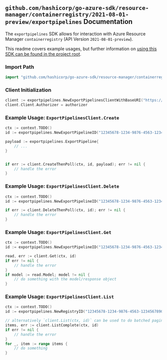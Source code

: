 
## `github.com/hashicorp/go-azure-sdk/resource-manager/containerregistry/2021-08-01-preview/exportpipelines` Documentation

The `exportpipelines` SDK allows for interaction with Azure Resource Manager `containerregistry` (API Version `2021-08-01-preview`).

This readme covers example usages, but further information on [using this SDK can be found in the project root](https://github.com/hashicorp/go-azure-sdk/tree/main/docs).

### Import Path

```go
import "github.com/hashicorp/go-azure-sdk/resource-manager/containerregistry/2021-08-01-preview/exportpipelines"
```


### Client Initialization

```go
client := exportpipelines.NewExportPipelinesClientWithBaseURI("https://management.azure.com")
client.Client.Authorizer = authorizer
```


### Example Usage: `ExportPipelinesClient.Create`

```go
ctx := context.TODO()
id := exportpipelines.NewExportPipelineID("12345678-1234-9876-4563-123456789012", "example-resource-group", "registryName", "exportPipelineName")

payload := exportpipelines.ExportPipeline{
	// ...
}


if err := client.CreateThenPoll(ctx, id, payload); err != nil {
	// handle the error
}
```


### Example Usage: `ExportPipelinesClient.Delete`

```go
ctx := context.TODO()
id := exportpipelines.NewExportPipelineID("12345678-1234-9876-4563-123456789012", "example-resource-group", "registryName", "exportPipelineName")

if err := client.DeleteThenPoll(ctx, id); err != nil {
	// handle the error
}
```


### Example Usage: `ExportPipelinesClient.Get`

```go
ctx := context.TODO()
id := exportpipelines.NewExportPipelineID("12345678-1234-9876-4563-123456789012", "example-resource-group", "registryName", "exportPipelineName")

read, err := client.Get(ctx, id)
if err != nil {
	// handle the error
}
if model := read.Model; model != nil {
	// do something with the model/response object
}
```


### Example Usage: `ExportPipelinesClient.List`

```go
ctx := context.TODO()
id := exportpipelines.NewRegistryID("12345678-1234-9876-4563-123456789012", "example-resource-group", "registryName")

// alternatively `client.List(ctx, id)` can be used to do batched pagination
items, err := client.ListComplete(ctx, id)
if err != nil {
	// handle the error
}
for _, item := range items {
	// do something
}
```
